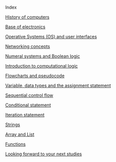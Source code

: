 Index

[History of computers](https://github.com/InfiniteLearnJourney/ProgrammingCorePrinciples/blob/main/guide/01.%20History%20of%20computers.md)

[Base of electronics](https://github.com/InfiniteLearnJourney/ProgrammingCorePrinciples/blob/main/guide/02.%20Base%20of%20electronics.md)

[Operative Systems (OS) and user interfaces](https://github.com/InfiniteLearnJourney/ProgrammingCorePrinciples/blob/main/guide/03.%20Operative%20Systems%20(OS)%20and%20user%20interfaces.md)

[Networking concepts](https://github.com/InfiniteLearnJourney/ProgrammingCorePrinciples/blob/main/guide/04.%20Networking%20concepts.md)

[Numeral systems and Boolean logic](https://github.com/InfiniteLearnJourney/ProgrammingCorePrinciples/blob/main/guide/05.%20Numeral%20systems%20and%20Boolean%20logic.md)

[Introduction to computational logic](https://github.com/InfiniteLearnJourney/ProgrammingCorePrinciples/blob/main/guide/06.%20Introduction%20to%20computational%20logic.md)

[Flowcharts and pseudocode](https://github.com/InfiniteLearnJourney/ProgrammingCorePrinciples/blob/main/guide/07.%20Flowcharts%20and%20pseudocode.md)

[Variable, data types and the assignment statement](https://github.com/InfiniteLearnJourney/ProgrammingCorePrinciples/blob/main/guide/08.%20Variable%2C%20data%20types%20and%20the%20assignment%20statement.md)

[Sequential control flow](https://github.com/InfiniteLearnJourney/ProgrammingCorePrinciples/blob/main/guide/09.%20Sequential%20control%20flow.md)

[Conditional statement](https://github.com/InfiniteLearnJourney/ProgrammingCorePrinciples/blob/main/guide/10.%20Conditional%20statement.md)

[Iteration statement](https://github.com/InfiniteLearnJourney/ProgrammingCorePrinciples/blob/main/guide/11.%20Iteration%20statement.md)

[Strings](https://github.com/InfiniteLearnJourney/ProgrammingCorePrinciples/blob/main/guide/12.%20Strings.md)

[Array and List](https://github.com/InfiniteLearnJourney/ProgrammingCorePrinciples/blob/main/guide/13.%20Array%20and%20List.md)

[Functions](https://github.com/InfiniteLearnJourney/ProgrammingCorePrinciples/blob/main/guide/14.%20Functions.md)

[Looking forward to your next studies](https://github.com/InfiniteLearnJourney/ProgrammingCorePrinciples/blob/main/guide/15.%20Looking%20forward%20to%20your%20next%20studies.md)
